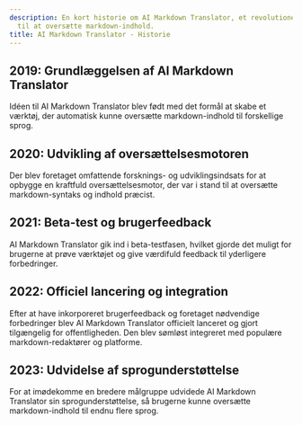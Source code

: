 ```yaml
---
description: En kort historie om AI Markdown Translator, et revolutionerende værktøj
  til at oversætte markdown-indhold.
title: AI Markdown Translator - Historie
---
```


## 2019: Grundlæggelsen af AI Markdown Translator
Idéen til AI Markdown Translator blev født med det formål at skabe et værktøj, der automatisk kunne oversætte markdown-indhold til forskellige sprog.

## 2020: Udvikling af oversættelsesmotoren
Der blev foretaget omfattende forsknings- og udviklingsindsats for at opbygge en kraftfuld oversættelsesmotor, der var i stand til at oversætte markdown-syntaks og indhold præcist.

## 2021: Beta-test og brugerfeedback
AI Markdown Translator gik ind i beta-testfasen, hvilket gjorde det muligt for brugerne at prøve værktøjet og give værdifuld feedback til yderligere forbedringer.

## 2022: Officiel lancering og integration
Efter at have inkorporeret brugerfeedback og foretaget nødvendige forbedringer blev AI Markdown Translator officielt lanceret og gjort tilgængelig for offentligheden. Den blev sømløst integreret med populære markdown-redaktører og platforme.

## 2023: Udvidelse af sprogunderstøttelse
For at imødekomme en bredere målgruppe udvidede AI Markdown Translator sin sprogunderstøttelse, så brugerne kunne oversætte markdown-indhold til endnu flere sprog.

<!-- Yderligere milepæle kan tilføjes her, hvis det er nødvendigt -->